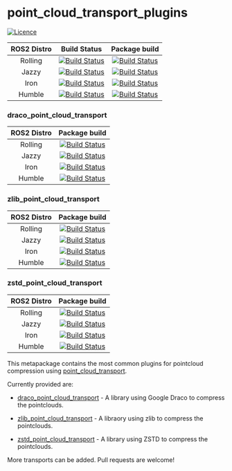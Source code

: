 # point_cloud_transport_plugins

[![Licence](https://img.shields.io/badge/License-Apache%202.0-blue.svg)](https://opensource.org/licenses/Apache-2.0)

ROS2 Distro | Build Status | Package build |
:---------: | :----: | :----------: |
Rolling |  [![Build Status](https://build.ros2.org/buildStatus/icon?job=Rdev__point_cloud_transport_plugins__ubuntu_noble_amd64)](https://build.ros2.org/job/Rdev__point_cloud_transport_plugins__ubuntu_noble_amd64/) |  [![Build Status](https://build.ros2.org/buildStatus/icon?job=Rbin_uN64__point_cloud_transport_plugins__ubuntu_noble_amd64__binary)](https://build.ros2.org/job/Rbin_uN64__point_cloud_transport_plugins__ubuntu_noble_amd64__binary/) |
Jazzy |  [![Build Status](https://build.ros2.org/buildStatus/icon?job=Jdev__point_cloud_transport_plugins__ubuntu_noble_amd64)](https://build.ros2.org/job/Jdev__point_cloud_transport_plugins__ubuntu_noble_amd64/) |  [![Build Status](https://build.ros2.org/buildStatus/icon?job=Jbin_uN64__point_cloud_transport_plugins__ubuntu_noble_amd64__binary)](https://build.ros2.org/job/Jbin_uN64__point_cloud_transport_plugins__ubuntu_noble_amd64__binary/) |
Iron |  [![Build Status](https://build.ros2.org/buildStatus/icon?job=Idev__point_cloud_transport_plugins__ubuntu_jammy_amd64)](https://build.ros2.org/job/Idev__point_cloud_transport_plugins__ubuntu_jammy_amd64/) |  [![Build Status](https://build.ros2.org/buildStatus/icon?job=Ibin_uJ64__point_cloud_transport_plugins__ubuntu_jammy_amd64__binary)](https://build.ros2.org/job/Ibin_uJ64__point_cloud_transport_plugins__ubuntu_jammy_amd64__binary/) |
Humble |  [![Build Status](https://build.ros2.org/buildStatus/icon?job=Hdev__point_cloud_transport_plugins__ubuntu_jammy_amd64)](https://build.ros2.org/job/Hdev__point_cloud_transport_plugins__ubuntu_jammy_amd64/) |  [![Build Status](https://build.ros2.org/buildStatus/icon?job=Hbin_uJ64__point_cloud_transport_plugins__ubuntu_jammy_amd64__binary)](https://build.ros2.org/job/Hbin_uJ64__point_cloud_transport_plugins__ubuntu_jammy_amd64__binary/) |

### draco_point_cloud_transport

ROS2 Distro | Package build |
:---------: | :----------: |
Rolling | [![Build Status](https://build.ros2.org/buildStatus/icon?job=Rbin_uN64__draco_point_cloud_transport__ubuntu_noble_amd64__binary)](https://build.ros2.org/job/Rbin_uN64__draco_point_cloud_transport__ubuntu_noble_amd64__binary/) |
Jazzy | [![Build Status](https://build.ros2.org/buildStatus/icon?job=Jbin_uN64__draco_point_cloud_transport__ubuntu_noble_amd64__binary)](https://build.ros2.org/job/Jbin_uN64__draco_point_cloud_transport__ubuntu_noble_amd64__binary/) |
Iron | [![Build Status](https://build.ros2.org/buildStatus/icon?job=Ibin_uJ64__draco_point_cloud_transport__ubuntu_jammy_amd64__binary)](https://build.ros2.org/job/Ibin_uJ64__draco_point_cloud_transport__ubuntu_jammy_amd64__binary/) |
Humble | [![Build Status](https://build.ros2.org/buildStatus/icon?job=Hbin_uJ64__draco_point_cloud_transport__ubuntu_jammy_amd64__binary)](https://build.ros2.org/job/Hbin_uJ64__draco_point_cloud_transport__ubuntu_jammy_amd64__binary/) |

### zlib_point_cloud_transport

ROS2 Distro | Package build |
:---------: | :----------: |
Rolling | [![Build Status](https://build.ros2.org/buildStatus/icon?job=Rbin_uN64__zlib_point_cloud_transport__ubuntu_noble_amd64__binary)](https://build.ros2.org/job/Rbin_uN64__zlib_point_cloud_transport__ubuntu_noble_amd64__binary/) |
Jazzy | [![Build Status](https://build.ros2.org/buildStatus/icon?job=Jbin_uN64__zlib_point_cloud_transport__ubuntu_noble_amd64__binary)](https://build.ros2.org/job/Jbin_uN64__zlib_point_cloud_transport__ubuntu_noble_amd64__binary/) |
Iron | [![Build Status](https://build.ros2.org/buildStatus/icon?job=Ibin_uJ64__zlib_point_cloud_transport__ubuntu_jammy_amd64__binary)](https://build.ros2.org/job/Ibin_uJ64__zlib_point_cloud_transport__ubuntu_jammy_amd64__binary/) |
Humble | [![Build Status](https://build.ros2.org/buildStatus/icon?job=Hbin_uJ64__zlib_point_cloud_transport__ubuntu_jammy_amd64__binary)](https://build.ros2.org/job/Hbin_uJ64__zlib_point_cloud_transport__ubuntu_jammy_amd64__binary/) |

### zstd_point_cloud_transport

ROS2 Distro | Package build |
:---------: | :----------: |
Rolling | [![Build Status](https://build.ros2.org/buildStatus/icon?job=Rbin_uN64__zstd_point_cloud_transport__ubuntu_noble_amd64__binary)](https://build.ros2.org/job/Rbin_uN64__zstd_point_cloud_transport__ubuntu_noble_amd64__binary/) |
Jazzy | [![Build Status](https://build.ros2.org/buildStatus/icon?job=Jbin_uN64__zstd_point_cloud_transport__ubuntu_noble_amd64__binary)](https://build.ros2.org/job/Jbin_uN64__zstd_point_cloud_transport__ubuntu_noble_amd64__binary/) |
Iron | [![Build Status](https://build.ros2.org/buildStatus/icon?job=Ibin_uJ64__zstd_point_cloud_transport__ubuntu_jammy_amd64__binary)](https://build.ros2.org/job/Ibin_uJ64__zstd_point_cloud_transport__ubuntu_jammy_amd64__binary/) |
Humble | [![Build Status](https://build.ros2.org/buildStatus/icon?job=Hbin_uJ64__zstd_point_cloud_transport__ubuntu_jammy_amd64__binary)](https://build.ros2.org/job/Hbin_uJ64__zstd_point_cloud_transport__ubuntu_jammy_amd64__binary/) |

This metapackage contains the most common plugins for pointcloud compression using [point_cloud_transport](https://wiki.ros.org/point_cloud_transport).

Currently provided are:

- [draco_point_cloud_transport](https://github.com/ros-perception/point_cloud_transport_plugins/tree/rolling/draco_point_cloud_transport) - A library using Google Draco to compress the pointclouds.

- [zlib_point_cloud_transport](https://github.com/ros-perception/point_cloud_transport_plugins/tree/rolling/zlib_point_cloud_transport) - A libraory using zlib to compress the pointclouds.

- [zstd_point_cloud_transport](https://github.com/ros-perception/point_cloud_transport_plugins/tree/master/zstd_point_cloud_transport) - A library using ZSTD to compress the pointclouds.

More transports can be added. Pull requests are welcome!
